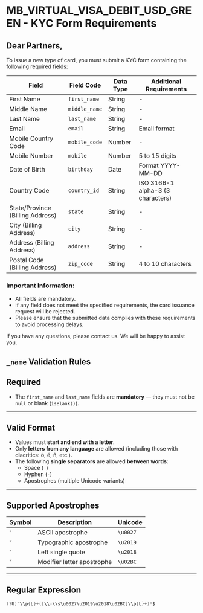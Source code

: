 # MB_VIRTUAL_VISA_DEBIT_USD_GREEN - KYC Form Requirements

## Dear Partners,

To issue a new type of card, you must submit a KYC form containing the following required fields:

| Field | Field Code | Data Type | Additional Requirements |
|------|-----------|-----------|--------------------------|
| First Name | `first_name` | String | - |
| Middle Name | `middle_name` | String | - |
| Last Name | `last_name` | String | - |
| Email | `email` | String | Email format |
| Mobile Country Code | `mobile_code` | Number | - |
| Mobile Number | `mobile` | Number | 5 to 15 digits |
| Date of Birth | `birthday` | Date | Format YYYY-MM-DD |
| Country Code | `country_id` | String | ISO 3166-1 alpha-3 (3 characters) |
| State/Province (Billing Address) | `state` | String | - |
| City (Billing Address) | `city` | String | - |
| Address (Billing Address) | `address` | String | - |
| Postal Code (Billing Address) | `zip_code` | String | 4 to 10 characters |

### Important Information:
- All fields are mandatory.
- If any field does not meet the specified requirements, the card issuance request will be rejected.
- Please ensure that the submitted data complies with these requirements to avoid processing delays.

If you have any questions, please contact us. We will be happy to assist you.


## `_name` Validation Rules

## Required

- The `first_name` and `last_name` fields are **mandatory** — they must not be `null` or blank (`isBlank()`).

---

## Valid Format

- Values must **start and end with a letter**.
- Only **letters from any language** are allowed (including those with diacritics: ö, é, ñ, etc.).
- The following **single separators** are allowed **between words**:
    - Space (` `)
    - Hyphen (`-`)
    - Apostrophes (multiple Unicode variants)

---

## Supported Apostrophes

| Symbol | Description                      | Unicode  |
|--------|----------------------------------|----------|
| `'`    | ASCII apostrophe                 | `\u0027` |
| `’`    | Typographic apostrophe           | `\u2019` |
| `‘`    | Left single quote                | `\u2018` |
| `ʼ`    | Modifier letter apostrophe       | `\u02BC` |

---

## Regular Expression

```java
(?U)^\\p{L}+([\\-\\s\u0027\u2019\u2018\u02BC]\\p{L}+)*$
